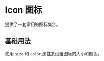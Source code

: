 # Icon 图标

提供了一套常用的图标集合。

## 基础用法

使用 `size` 和 `color` 属性来设置图标的大小和颜色。

<example-demo>
  <template v-slot:default>
    <jy-icon>默认图标</jy-icon>
    <jy-icon size="20px" color="red">红色图标</jy-icon>
    <jy-icon size="24px" color="#409EFF">蓝色图标</jy-icon>
    <jy-icon size="28px" color="#67C23A">绿色图标</jy-icon>
  </template>

  <template v-slot:source>
    <div class="language-vue">
      <pre><code><span class="line"><span style="color: var(--vp-c-green)">&lt;template&gt;</span></span>
  <span class="line">  &lt;jy-icon&gt;默认图标&lt;/jy-icon&gt;</span>
  <span class="line">  &lt;jy-icon size="20px" color="red"&gt;红色图标&lt;/jy-icon&gt;</span>
  <span class="line">  &lt;jy-icon size="24px" color="#409EFF"&gt;蓝色图标&lt;/jy-icon&gt;</span>
  <span class="line">  &lt;jy-icon size="28px" color="#67C23A"&gt;绿色图标&lt;/jy-icon&gt;</span>
<span class="line"><span style="color: var(--vp-c-green)">&lt;/template&gt;</span></span></code></pre>
    </div>
  </template>
</example-demo>
